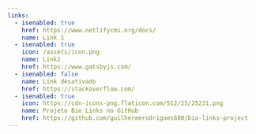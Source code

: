 ```yaml
---
links:
  - isenabled: true
    href: https://www.netlifycms.org/docs/
    name: Link 1
  - isenabled: true
    icon: /assets/icon.png
    name: Link2
    href: https://www.gatsbyjs.com/
  - isenabled: false
    name: Link desativado
    href: https://stackoverflow.com/
  - isenabled: true
    icon: https://cdn-icons-png.flaticon.com/512/25/25231.png
    name: Projeto Bio Links no GitHub
    href: https://github.com/guilhermerodrigues680/bio-links-project
---
```

